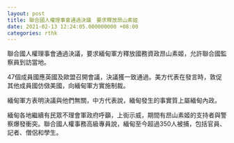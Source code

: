 ```yaml
---
layout: post
title: 聯合國人權理事會通過決議　要求釋放昂山素姬
date: 2021-02-13 12:24:05.000000000 +08:00
categories: rthk
---
```


聯合國人權理事會通過決議，要求緬甸軍方釋放國務資政昂山素姬，允許聯合國監察員到訪當地。

47個成員國應英國及歐盟召開會議，決議獲一致通過。美方代表在發言時，敦促其他成員國仿傚美國，向緬甸軍方實施制裁。

緬甸軍方表明決議與他們無關，中方代表說，緬甸發生的事實質上屬緬甸內政。

緬甸各地繼續有民眾不理會軍政府呼籲，上街示威，期間有昂山素姬的支持者與警察爆發衝突。聯合國人權事務高級專員說，緬甸至今超過350人被捕，包括官員、記者、僧侶和學生。
